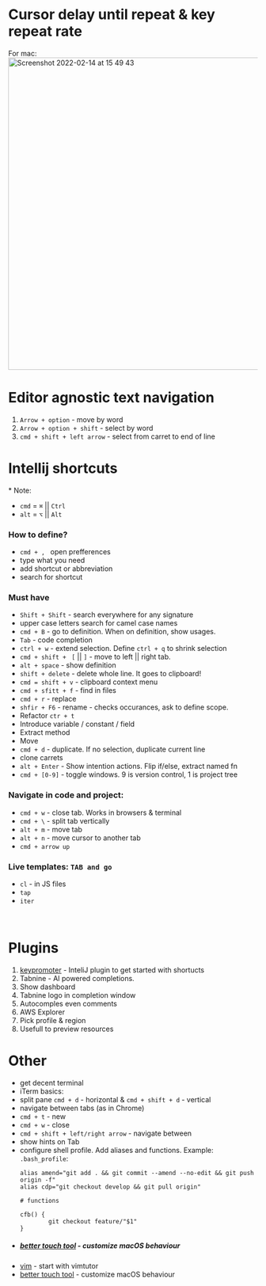 # Cursor delay until repeat & key repeat rate
For mac: 
<br>
<img width="631" alt="Screenshot 2022-02-14 at 15 49 43" src="https://user-images.githubusercontent.com/23079981/153886500-3e54ce5f-9d1c-4454-9bab-e1f8855fcb6f.png">


# Editor agnostic text navigation

1. `Arrow + option` - move by word
2. `Arrow + option + shift` - select by word
3. `cmd + shift + left arrow` - select from carret to end of line

# Intellij shortcuts

\* Note: 

- `cmd` = `⌘` || `Ctrl` 
- `alt` = `⌥` || `Alt`


### How to define?
- `cmd + , ` open prefferences
- type what you need
- add shortcut or abbreviation
- search for shortcut


### Must have
- `Shift + Shift` - search everywhere for any signature
 - upper case letters search for camel case names
- `cmd + B` - go to definition. When on definition, show usages.
- `Tab` - code completion
- `ctrl + w` - extend selection. Define `ctrl + q` to shrink selection
- `cmd + shift + ` `[` || `]` - move to left || right tab. 
- `alt + space` - show definition 
- `shift + delete` - delete whole line. It goes to clipboard!
- `cmd = shift + v` - clipboard context menu
- `cmd + sfitt + f` - find in files 
- `cmd + r` - replace
- `shfir + F6` - rename - checks occurances, ask to define scope.
- Refactor `ctr + t`
 - Introduce variable / constant / field
 - Extract method
 - Move
- `cmd + d` - duplicate. If no selection, duplicate current line
- clone carrets
- `alt + Enter` - Show intention actions. Flip if/else, extract named fn
- `cmd + [0-9]` - toggle windows. 9 is version control, 1 is project tree

### Navigate in code and project: 
 - `cmd + w` - close tab. Works in browsers & terminal 
 - `cmd + \` - split tab vertically
 - `alt + m` - move tab
 - `alt + n` - move cursor to another tab
 - `cmd + arrow up` 
 


### Live templates: `TAB and go`
- `cl` - in JS files
- `tap`
- `iter`

<br/>

# Plugins
1. [keypromoter](https://plugins.jetbrains.com/plugin/9792-key-promoter-x) - InteliJ plugin to get started with shortucts
2. Tabnine - AI powered completions. 
 3. Show dashboard
 4. Tabnine logo in completion window
 5. Autocomples even comments
3. AWS Explorer
 4. Pick profile & region
 5. Usefull to preview resources

# Other
- get decent terminal
 - iTerm basics: 
  - split pane `cmd + d` - horizontal & `cmd + shift + d` - vertical
  - navigate between tabs (as in Chrome) 
   - `cmd + t` - new
   - `cmd + w` - close 
   - `cmd + shift + left/right arrow` - navigate between
  - show hints on Tab
- configure shell profile. Add aliases and functions. Example:
    `.bash_profile`:
    ```
    alias amend="git add . && git commit --amend --no-edit && git push origin -f"
    alias cdp="git checkout develop && git pull origin"
    
    # functions
    
    cfb() {
            git checkout feature/"$1"
    }
    ```
- ##### [better touch tool](https://folivora.ai/) - customize macOS behaviour 
- [vim](https://www.vim.org/) - start with vimtutor
- [better touch tool](https://folivora.ai/) - customize macOS behaviour 


